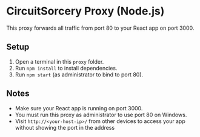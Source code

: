 # CircuitSorcery Proxy (Node.js)

This proxy forwards all traffic from port 80 to your React app on port 3000.

## Setup

1. Open a terminal in this `proxy` folder.
2. Run `npm install` to install dependencies.
3. Run `npm start` (as administrator to bind to port 80).

## Notes

- Make sure your React app is running on port 3000.
- You must run this proxy as administrator to use port 80 on Windows.
- Visit `http://<your-host-ip>/` from other devices to access your app without showing the port in the address